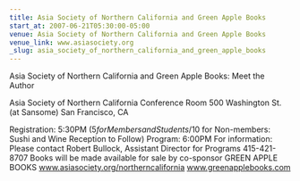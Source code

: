 ```yaml
---
title: Asia Society of Northern California and Green Apple Books
start_at: 2007-06-21T05:30:00-05:00
venue: Asia Society of Northern California and Green Apple Books
venue_link: www.asiasociety.org
_slug: asia_society_of_northern_california_and_green_apple_books
---
```


Asia Society of Northern California and Green Apple Books: Meet the Author

Asia Society of Northern California
Conference Room
500 Washington St. (at Sansome)
San Francisco, CA

Registration: 5:30PM ($5 for Members and Students/$10 for Non-members: Sushi and Wine Reception to Follow)
Program: 6:00PM
For information: Please contact Robert Bullock, Assistant Director for Programs 415-421-8707
Books will be made available for sale by co-sponsor GREEN APPLE BOOKS
www.asiasociety.org/northerncalifornia
www.greenapplebooks.com

